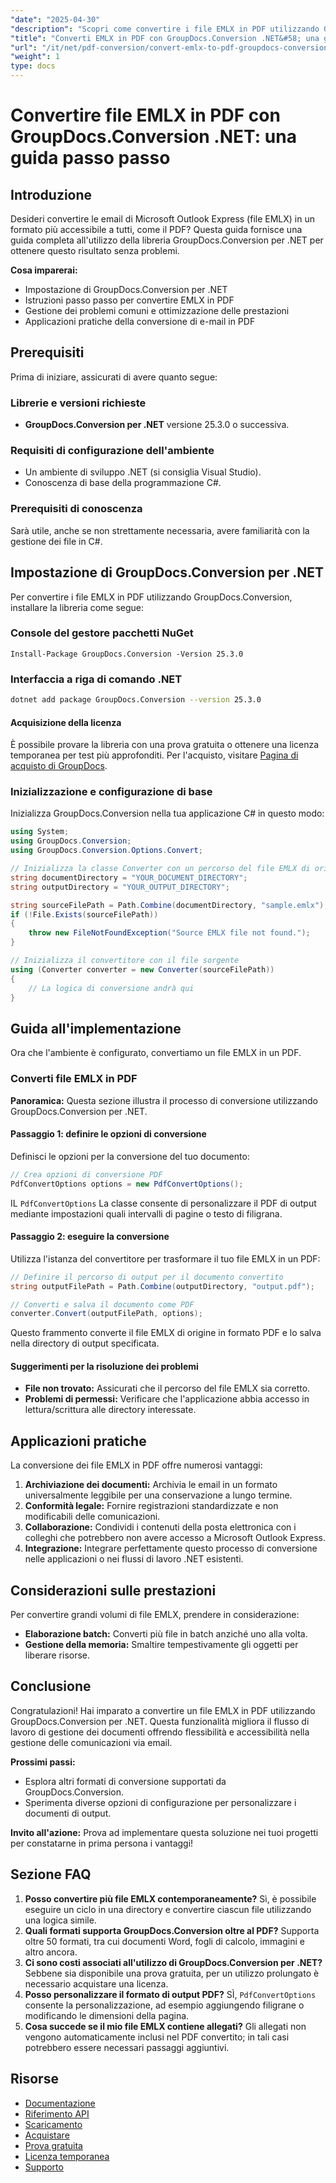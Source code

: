 ```yaml
---
"date": "2025-04-30"
"description": "Scopri come convertire i file EMLX in PDF utilizzando GroupDocs.Conversion per .NET. Questa guida offre un approccio passo passo, suggerimenti per la gestione dei problemi e applicazioni pratiche."
"title": "Converti EMLX in PDF con GroupDocs.Conversion .NET&#58; una guida passo passo"
"url": "/it/net/pdf-conversion/convert-emlx-to-pdf-groupdocs-conversion-net/"
"weight": 1
type: docs
---
```

# Convertire file EMLX in PDF con GroupDocs.Conversion .NET: una guida passo passo

## Introduzione

Desideri convertire le email di Microsoft Outlook Express (file EMLX) in un formato più accessibile a tutti, come il PDF? Questa guida fornisce una guida completa all'utilizzo della libreria GroupDocs.Conversion per .NET per ottenere questo risultato senza problemi.

**Cosa imparerai:**
- Impostazione di GroupDocs.Conversion per .NET
- Istruzioni passo passo per convertire EMLX in PDF
- Gestione dei problemi comuni e ottimizzazione delle prestazioni
- Applicazioni pratiche della conversione di e-mail in PDF

## Prerequisiti
Prima di iniziare, assicurati di avere quanto segue:

### Librerie e versioni richieste
- **GroupDocs.Conversion per .NET** versione 25.3.0 o successiva.

### Requisiti di configurazione dell'ambiente
- Un ambiente di sviluppo .NET (si consiglia Visual Studio).
- Conoscenza di base della programmazione C#.

### Prerequisiti di conoscenza
Sarà utile, anche se non strettamente necessaria, avere familiarità con la gestione dei file in C#.

## Impostazione di GroupDocs.Conversion per .NET
Per convertire i file EMLX in PDF utilizzando GroupDocs.Conversion, installare la libreria come segue:

### Console del gestore pacchetti NuGet
```plaintext
Install-Package GroupDocs.Conversion -Version 25.3.0
```

### Interfaccia a riga di comando .NET
```bash
dotnet add package GroupDocs.Conversion --version 25.3.0
```

#### Acquisizione della licenza
È possibile provare la libreria con una prova gratuita o ottenere una licenza temporanea per test più approfonditi. Per l'acquisto, visitare [Pagina di acquisto di GroupDocs](https://purchase.groupdocs.com/buy).

### Inizializzazione e configurazione di base
Inizializza GroupDocs.Conversion nella tua applicazione C# in questo modo:

```csharp
using System;
using GroupDocs.Conversion;
using GroupDocs.Conversion.Options.Convert;

// Inizializza la classe Converter con un percorso del file EMLX di origine
string documentDirectory = "YOUR_DOCUMENT_DIRECTORY";
string outputDirectory = "YOUR_OUTPUT_DIRECTORY";

string sourceFilePath = Path.Combine(documentDirectory, "sample.emlx");
if (!File.Exists(sourceFilePath))
{
    throw new FileNotFoundException("Source EMLX file not found.");
}

// Inizializza il convertitore con il file sorgente
using (Converter converter = new Converter(sourceFilePath))
{
    // La logica di conversione andrà qui
}
```

## Guida all'implementazione
Ora che l'ambiente è configurato, convertiamo un file EMLX in un PDF.

### Converti file EMLX in PDF
**Panoramica:** Questa sezione illustra il processo di conversione utilizzando GroupDocs.Conversion per .NET.

#### Passaggio 1: definire le opzioni di conversione
Definisci le opzioni per la conversione del tuo documento:

```csharp
// Crea opzioni di conversione PDF
PdfConvertOptions options = new PdfConvertOptions();
```

IL `PdfConvertOptions` La classe consente di personalizzare il PDF di output mediante impostazioni quali intervalli di pagine o testo di filigrana.

#### Passaggio 2: eseguire la conversione
Utilizza l'istanza del convertitore per trasformare il tuo file EMLX in un PDF:

```csharp
// Definire il percorso di output per il documento convertito
string outputFilePath = Path.Combine(outputDirectory, "output.pdf");

// Converti e salva il documento come PDF
converter.Convert(outputFilePath, options);
```

Questo frammento converte il file EMLX di origine in formato PDF e lo salva nella directory di output specificata.

#### Suggerimenti per la risoluzione dei problemi
- **File non trovato:** Assicurati che il percorso del file EMLX sia corretto.
- **Problemi di permessi:** Verificare che l'applicazione abbia accesso in lettura/scrittura alle directory interessate.

## Applicazioni pratiche
La conversione dei file EMLX in PDF offre numerosi vantaggi:
1. **Archiviazione dei documenti:** Archivia le email in un formato universalmente leggibile per una conservazione a lungo termine.
2. **Conformità legale:** Fornire registrazioni standardizzate e non modificabili delle comunicazioni.
3. **Collaborazione:** Condividi i contenuti della posta elettronica con i colleghi che potrebbero non avere accesso a Microsoft Outlook Express.
4. **Integrazione:** Integrare perfettamente questo processo di conversione nelle applicazioni o nei flussi di lavoro .NET esistenti.

## Considerazioni sulle prestazioni
Per convertire grandi volumi di file EMLX, prendere in considerazione:
- **Elaborazione batch:** Converti più file in batch anziché uno alla volta.
- **Gestione della memoria:** Smaltire tempestivamente gli oggetti per liberare risorse.

## Conclusione
Congratulazioni! Hai imparato a convertire un file EMLX in PDF utilizzando GroupDocs.Conversion per .NET. Questa funzionalità migliora il flusso di lavoro di gestione dei documenti offrendo flessibilità e accessibilità nella gestione delle comunicazioni via email.

**Prossimi passi:**
- Esplora altri formati di conversione supportati da GroupDocs.Conversion.
- Sperimenta diverse opzioni di configurazione per personalizzare i documenti di output.

**Invito all'azione:** Prova ad implementare questa soluzione nei tuoi progetti per constatarne in prima persona i vantaggi!

## Sezione FAQ
1. **Posso convertire più file EMLX contemporaneamente?**
   Sì, è possibile eseguire un ciclo in una directory e convertire ciascun file utilizzando una logica simile.
2. **Quali formati supporta GroupDocs.Conversion oltre al PDF?**
   Supporta oltre 50 formati, tra cui documenti Word, fogli di calcolo, immagini e altro ancora.
3. **Ci sono costi associati all'utilizzo di GroupDocs.Conversion per .NET?**
   Sebbene sia disponibile una prova gratuita, per un utilizzo prolungato è necessario acquistare una licenza.
4. **Posso personalizzare il formato di output PDF?**
   SÌ, `PdfConvertOptions` consente la personalizzazione, ad esempio aggiungendo filigrane o modificando le dimensioni della pagina.
5. **Cosa succede se il mio file EMLX contiene allegati?**
   Gli allegati non vengono automaticamente inclusi nel PDF convertito; in tali casi potrebbero essere necessari passaggi aggiuntivi.

## Risorse
- [Documentazione](https://docs.groupdocs.com/conversion/net/)
- [Riferimento API](https://reference.groupdocs.com/conversion/net/)
- [Scaricamento](https://releases.groupdocs.com/conversion/net/)
- [Acquistare](https://purchase.groupdocs.com/buy)
- [Prova gratuita](https://releases.groupdocs.com/conversion/net/)
- [Licenza temporanea](https://purchase.groupdocs.com/temporary-license/)
- [Supporto](https://forum.groupdocs.com/c/conversion/10)